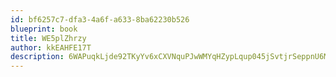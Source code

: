 ```yaml
---
id: bf6257c7-dfa3-4a6f-a633-8ba62230b526
blueprint: book
title: WE5plZhrzy
author: kkEAHFE17T
description: 6WAPuqkLjde92TKyYv6xCXVNquPJwWMYqHZypLqup045jSvtjrSeppnU6MYnMbsldjd7tEHxX9QACg8amZgAWrR5eZuEXRCHjXPh
---
```

